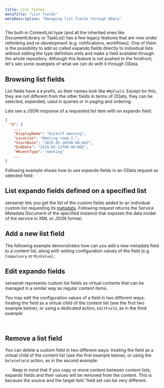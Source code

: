 ```yaml
---
title: List Fields
metaTitle: "List fields"
metaDescription: "Managing list fields through OData"
---
```


The built-in ContentList type (and all the inherited ones like DocumentLibrary or TaskList) has a few legacy features that are now under rethinking and re-development (e.g. notifications, workflows). One of them is the possibility to add so called expando fields directly to individual lists without editing the type definition xmls and make a field available through the whole repository. Although this feature is not pushed to the forefront, let's see some examples of what we can do with it through OData.

## Browsing list fields

List fields have a `#` prefix, so their names look like `#MyField`. Except for this, they are not different from the other fields in terms of OData, they can be selected, expanded, used in queries or in paging and ordering.

Lets see a JSON response of a requested list item with an expando field:

```json
{
  "d": {
    ...
    "DisplayName": "Kickoff meeting",
    "Location": "Meeting room 2.",
    "StartDate": "2019-05-10T00:00:00Z",
    "EndDate": "2019-05-12T00:00:00Z",
    "#EventType": "meeting"
    ...
}
```

Following example shows how to use expando fields in an OData request as selected field:

<tab category="content-management" article="list-fields" example="selectByListField" />

## List expando fields defined on a specified list

sensenet lets you get the list of the custom fields added to an individual custom list requesting its [metadata](/api-docs/basic-concepts/06-metadata). Following request returns the Service Metadata Document of the specified instance that exposes the data model of the service in XML or JSON format:

<tab category="content-management" article="list-fields" example="metadata" />

## Add a new list field

The following example demonstrates how can you add a new metadata field to a content list, along with setting configuration values of the field (e.g. `Compulsory` or `MinValue`).:

<tab category="content-management" article="list-fields" example="addField" />

## Edit expando fields

sensenet represents custom list fields as virtual contents that can be managed in a similar way as regular content items.

You may edit the configuration values of a field in two different ways: treating the field as a virtual child of the content list (see the first two example below), or using a dedicated action, `EditField`, as in the third example:

<tab category="content-management" article="list-fields" example="editFieldVirtualChildPatch" />
&nbsp;
<tab category="content-management" article="list-fields" example="editFieldVirtualChildPut" />
&nbsp;
<tab category="content-management" article="list-fields" example="editFieldWithAction" />

## Remove a list field

You can delete a custom field in two different ways: treating the field as a virtual child of the content list (see the first example below), or using the `DeleteField` action, as in the second example:

<tab category="content-management" article="list-fields" example="removeFieldVirtualChild" />
&nbsp;
<tab category="content-management" article="list-fields" example="removeFieldAction" />
&nbsp;
&nbsp;
<note severity="error">Keep in mind that if you copy or move content between content lists, expando fields and their values will be removed from the content. This is because the source and the target lists' field set can be very different.</note>

